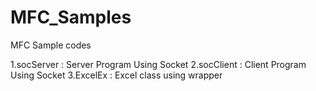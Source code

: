# MFC_Samples
MFC Sample codes

1.socServer : Server Program Using Socket
2.socClient : Client Program Using Socket
3.ExcelEx : Excel class using wrapper
